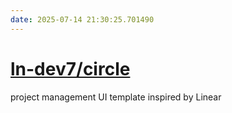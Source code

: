 ```yaml
---
date: 2025-07-14 21:30:25.701490
---
```


# [ln-dev7/circle](https://github.com/ln-dev7/circle)

project management UI template inspired by Linear